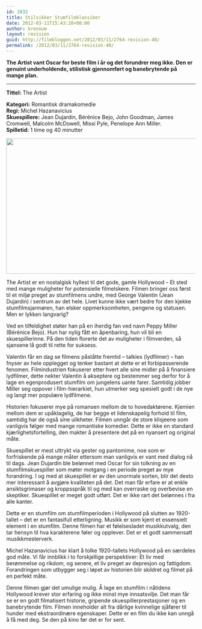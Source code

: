 ```yaml
---
id: 2832
title: Stilsikker Stumfilmklassiker
date: 2012-03-11T15:43:28+00:00
author: brennum
layout: revision
guid: http://filmbloggen.net/2012/03/11/2764-revision-40/
permalink: /2012/03/11/2764-revision-40/
---
```

**The Artist vant Oscar for beste film i år og det forundrer meg ikke. Den er genuint underholdende, stilistisk gjennomført og banebrytende på mange plan.**  
****

**<!--more-->Tittel:** The Artist

  
**Kategori:** Romantisk dramakomedie  
**Regi:** Michel Hazanavicius  
**Skuespillere:** Jean Dujardin, Bérénice Bejo, John Goodman, James Cromwell, Malcolm McDowell, Missi Pyle, Penelope Ann Miller.  
**Spilletid:** 1 time og 40 minutter

<a href="http://filmbloggen.net/?attachment_id=2784" rel="attachment wp-att-2784"><img class="alignnone size-large wp-image-2784" src="http://filmbloggen.net/wp-content/uploads//2012/03/the_artist_3-620x360.jpg" alt="" width="620" height="360" /></a>

The Artist er en nostalgisk hyllest til det gode, gamle Hollywood &#8211; Et sted med mange muligheter for potensielle filmelskere. Filmen bringer oss først til et miljø preget av stumfilmens undre, med George Valentin (Jean Dujardin) i sentrum av det hele. Livet kunne ikke vært bedre for den kjekke stumfilmsjarmøren, han elsker oppmerksomheten, pengene og statusen. Men er lykken langvarig?

Ved en tilfeldighet støter han på en iherdig fan ved navn Peppy Miller (Bérénice Bejo). Hun har nylig fått en åpenbaring, hun vil bli en skuespillerinne. På den tiden florerte det av muligheter i filmverden, så sjansene lå godt til rette for suksess.

Valentin får en dag se filmens påståtte fremtid &#8211; talkies (lydfilmer) &#8211; han fnyser av hele opplegget og tenker bastant at dette er et forbipasserende fenomen. Filmindustrien fokuserer etter hvert alle sine midler på å finansiere lydfilmer, dette nekter Valentin å akseptere og bestemmer seg derfor for å lage en egenprodusert stumfilm om jungelens uante farer. Samtidig jobber Miller seg oppover i film-hierarkiet, hun utmerker seg spesielt godt i de nye og langt mer populære lydfilmene.

Historien fokuserer mye på romansen mellom de to hovedaktørene. Kjemien mellom dem er upåklagelig, de har begge et lidenskapelig forhold til film, samtidig har de også sine ulikheter. Filmen unngår de store klisjeene som vanligvis følger med mange romantiske komedier. Dette er ikke en standard kjærlighetsfortelling, den makter å presentere det på en nyansert og original måte.

Skuespillet er mest uttrykt via gester og pantomime, noe som er forfriskende på mange måter ettersom man vanligvis er vant med dialog nå til dags. Jean Dujardin ble belønnet med Oscar for sin tolkning av en stumfilmskuespiller som møter motgang i en periode preget av mye forandring. I og med at skuespillet er av den unormale sorten, blir det desto mer interessant å avgjøre kvaliteten på det. Det man får erfare er at enkle ansiktsgrimaser og kroppsspråk til og med kan overraske og overbevise en skeptiker. Skuespillet er meget godt utført. Det er ikke rart det belønnes i fra alle kanter.

Dette er en stumfilm om stumfilmperioden i Hollywood på slutten av 1920-tallet &#8211; det er en fantasifull etterligning. Musikk er som kjent et essensielt element i en stumfilm. Denne filmen har et følelsesladet musikkutvalg, den tar hensyn til hva karakterene føler og opplever. Det er et godt sammensatt musikkmesterverk.

Michel Hazanavicius har klart å tolke 1920-tallets Hollywood på en særdeles god måte. Vi får innblikk i to forskjellige perspektiver: Et liv med berømmelse og rikdom, og senere, et liv preget av depresjon og fattigdom. Forandringen som utbygger seg i løpet av historien blir skildret og filmet på en perfekt måte.

Denne filmen gjør det umulige mulig. Å lage en stumfilm i nåtidens Hollywood krever stor erfaring og ikke minst mye innsatsvilje. Det man får se er en godt filmatisert historie, gripende skuespillerprestasjoner og en banebrytende film. Filmen inneholder alt fra dårlige kvinnelige sjåfører til hunder med ekstraordinære egenskaper. Dette er en film du ikke kan unngå å få med deg. Se den på kino før det er for sent.